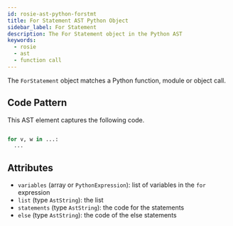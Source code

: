 ```yaml
---
id: rosie-ast-python-forstmt
title: For Statement AST Python Object
sidebar_label: For Statement
description: The For Statement object in the Python AST
keywords:
  - rosie
  - ast
  - function call
---
```


The `ForStatement` object matches a Python function, module or object call.

## Code Pattern

This AST element captures the following code.

```python

for v, w in ...:
  ...
```

## Attributes

- `variables` (array or `PythonExpression`): list of variables in the `for` expression
- `list` (type `AstString`): the list
- `statements` (type `AstString`): the code for the statements
- `else` (type `AstString`): the code of the else statements

